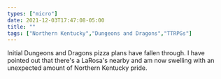 ```yaml
---
types: ["micro"]
date: 2021-12-03T17:47:08-05:00
title: ""
tags: ["Northern Kentucky","Dungeons and Dragons","TTRPGs"]
---
```

Initial Dungeons and Dragons pizza plans have fallen through. I have pointed out that there's a LaRosa's nearby and am now swelling with an unexpected amount of Northern Kentucky pride.
